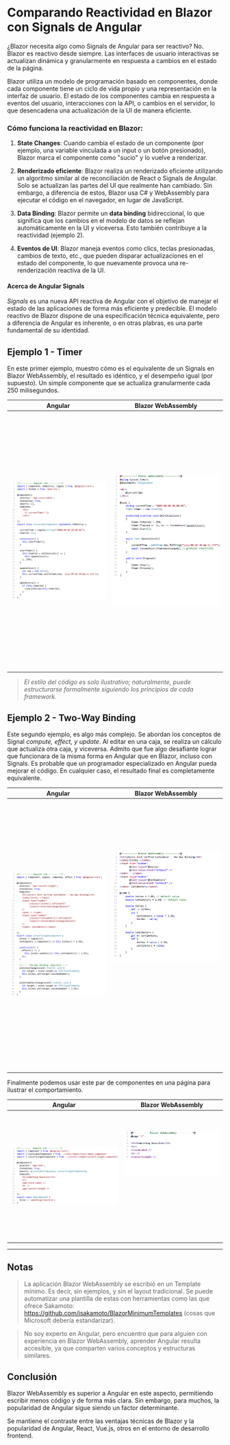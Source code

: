 # Comparando Reactividad en Blazor con Signals de Angular

¿Blazor necesita algo como Signals de Angular para ser reactivo? No. Blazor es reactivo desde siempre. Las interfaces de usuario interactivas se actualizan dinámica y granularmente en respuesta a cambios en el estado de la página.

Blazor utiliza un modelo de programación basado en componentes, donde cada componente tiene un ciclo de vida propio y una representación en la interfaz de usuario. El estado de los componentes cambia en respuesta a eventos del usuario, interacciones con la API, o cambios en el servidor, lo que desencadena una actualización de la UI de manera eficiente.

### **Cómo funciona la reactividad en Blazor:**

1. **State Changes**: Cuando cambia el estado de un componente (por ejemplo, una variable vinculada a un input o un botón presionado), Blazor marca el componente como "sucio" y lo vuelve a renderizar.
     
2. **Renderizado eficiente**: Blazor realiza un renderizado eficiente utilizando un algoritmo similar al de reconciliación de React o Signals de Angular. Solo se actualizan las partes del UI que realmente han cambiado. Sin embargo, a diferencia de estos, Blazor usa C\# y WebAssembly para ejecutar el código en el navegador, en lugar de JavaScript.
   
3. **Data Binding**: Blazor permite un **data binding** bidireccional, lo que significa que los cambios en el modelo de datos se reflejan automáticamente en la UI y viceversa. Esto también contribuye a la reactividad (ejemplo 2).
   
4. **Eventos de UI**: Blazor maneja eventos como clics, teclas presionadas, cambios de texto, etc., que pueden disparar actualizaciones en el estado del componente, lo que nuevamente provoca una re-renderización reactiva de la UI.

#### Acerca de Angular Signals

*Signals* es una nueva API reactiva de Angular con el objetivo de manejar el estado de las aplicaciones de forma más eficiente y predecible. El modelo reactivo de Blazor dispone de una especificación técnica equivalente, pero a diferencia de Angular es inherente, o en otras plabras, es una parte fundamental de su identidad. 

## Ejemplo 1 - Timer

En este primer ejemplo, muestro cómo es el equivalente de un Signals en Blazor WebAssembly, el resultado es idéntico, y el desempeño igual (por supuesto). Un simple componente que se actualiza granularmente cada 250 milisegundos.

<table>
  <thead>
    <tr>
      <th>Angular</th>
      <th>Blazor WebAssembly</th>
    </tr>
  </thead>
  <tbody>
    <tr>
      <td valign="top">
        <img src="https://github.com/harveytriana/SomethingReactive/blob/master/Screens/ng1.png" style="width: 490px; height: 600px; object-fit: contain;" /> 
      </td>
      <td valign="top">
        <img src="https://github.com/harveytriana/SomethingReactive/blob/master/Screens/cs1.png" style="width: 490px; height: 600px; object-fit: contain;" /> 
      </td>
    </tr>
  </tbody>
</table>

>*El estilo del código es solo ilustrativo; naturalmente, puede estructurarse formalmente siguiendo los principios de cada framework.*

## Ejemplo 2 - Two-Way Binding

Este segundo ejemplo, es algo más complejo. Se abordan los conceptos de Signal *compute, effect, y update*. Al editar en una caja, se realiza un cálculo que actualiza otra caja, y viceversa. Admito que fue algo desafiante lograr que funcionara de la misma forma en Angular que en Blazor, incluso con Signals. Es probable que un programador especializado en Angular pueda mejorar el código. En cualquier caso, el resultado final es completamente equivalente.

<table>
  <thead>
    <tr>
      <th>Angular</th>
      <th>Blazor WebAssembly</th>
    </tr>
  </thead>
  <tbody>
    <tr>
      <td valign="top">
        <img src="https://github.com/harveytriana/SomethingReactive/blob/master/Screens/ng2.png" style="width: 490px; height: 630px; object-fit: contain;" /> 
      </td>
      <td valign="top">
        <img src="https://github.com/harveytriana/SomethingReactive/blob/master/Screens/cs2.png" style="width: 490px; height: 500px; object-fit: contain;" /> 
      </td>
    </tr>
  </tbody>
</table>

Finalmente podemos usar este par de componentes en una página para ilustrar el comportamiento. 

<table>
  <thead>
    <tr>
      <th>Angular</th>
      <th>Blazor WebAssembly</th>
    </tr>
  </thead>
  <tbody>
    <tr>
      <td valign="top">
        <img src="https://github.com/harveytriana/SomethingReactive/blob/master/Screens/ng3.png" style="width: 560px; height: 300px; object-fit: contain;" /> 
      </td>
      <td valign="top">
        <img src="https://github.com/harveytriana/SomethingReactive/blob/master/Screens/cs3.png" style="width: 420px; height: 200px; object-fit: contain;" /> 
      </td>
    </tr>
  </tbody>
</table>

---
## Notas

> La aplicación Blazor WebAssembly se escribió en un Template mínimo. Es decir, sin ejemplos, y sin el layout tradicional. Se puede automatizar una plantilla de estas con herramientas como las que ofrece Sakamoto: https://github.com/jsakamoto/BlazorMinimumTemplates (cosas que Microsoft debería estandarizar).

> No soy experto en Angular, pero encuentro que para alguien con experiencia en Blazor WebAssembly, aprender Angular resulta accesible, ya que comparten varios conceptos y estructuras similares.

## Conclusión

Blazor WebAssembly es superior a Angular en este aspecto, permitiendo escribir menos código y de forma más clara. Sin embargo, para muchos, la popularidad de Angular sigue siendo un factor determinante.

Se mantiene el contraste entre las ventajas técnicas de Blazor y la popularidad de Angular, React, Vue.js, otros en el entorno de desarrollo frontend.


